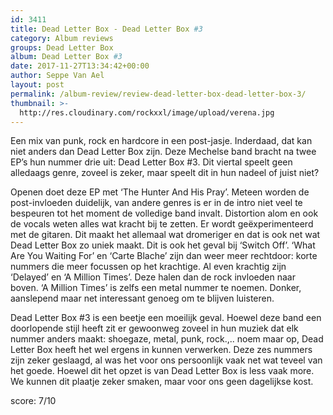 ```yaml
---
id: 3411
title: Dead Letter Box - Dead Letter Box #3
category: Album reviews
groups: Dead Letter Box
album: Dead Letter Box #3
date: 2017-11-27T13:34:42+00:00
author: Seppe Van Ael
layout: post
permalink: /album-review/review-dead-letter-box-dead-letter-box-3/
thumbnail: >-
  http://res.cloudinary.com/rockxxl/image/upload/verena.jpg
---
```

Een mix van punk, rock en hardcore in een post-jasje. Inderdaad, dat kan niet anders dan Dead Letter Box zijn. Deze Mechelse band bracht na twee EP’s hun nummer drie uit: Dead Letter Box #3. Dit viertal speelt geen alledaags genre, zoveel is zeker, maar speelt dit in hun nadeel of juist niet?

Openen doet deze EP met ‘The Hunter And His Pray’. Meteen worden de post-invloeden duidelijk, van andere genres is er in de intro niet veel te bespeuren tot het moment de volledige band invalt. Distortion alom en ook de vocals weten alles wat kracht bij te zetten. Er wordt geëxperimenteerd met de gitaren. Dit maakt het allemaal wat dromeriger en dat is ook net wat Dead Letter Box zo uniek maakt. Dit is ook het geval bij ‘Switch Off’. ‘What Are You Waiting For’ en ‘Carte Blache’ zijn dan weer meer rechtdoor: korte nummers die meer focussen op het krachtige. Al even krachtig zijn ‘Delayed’ en ‘A Million Times’. Deze halen dan de rock invloeden naar boven. ‘A Million Times’ is zelfs een metal nummer te noemen. Donker, aanslepend maar net interessant genoeg om te blijven luisteren.

Dead Letter Box #3 is een beetje een moeilijk geval. Hoewel deze band een doorlopende stijl heeft zit er gewoonweg zoveel in hun muziek dat elk nummer anders maakt: shoegaze, metal, punk, rock.,.. noem maar op, Dead Letter Box heeft het wel ergens in kunnen verwerken. Deze zes nummers zijn zeker geslaagd, al was het voor ons persoonlijk vaak net wat teveel van het goede. Hoewel dit het opzet is van Dead Letter Box is less vaak more. We kunnen dit plaatje zeker smaken, maar voor ons geen dagelijkse kost.

score: 7/10
